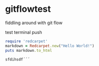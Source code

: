 # gitflowtest
fiddling around with git flow

test terminal push

```ruby
require 'redcarpet'
markdown = Redcarpet.new("Hello World!")
puts markdown.to_html
```

```
sfdihsdf´´´
